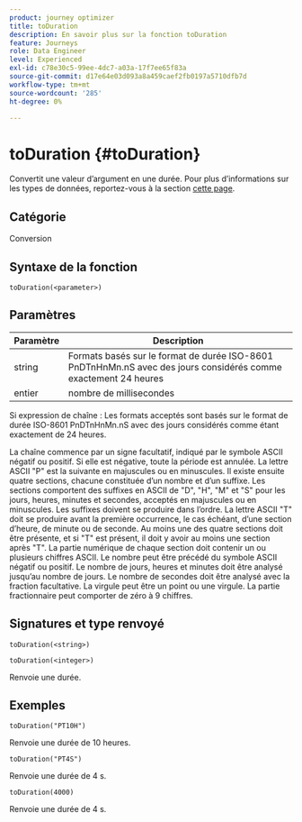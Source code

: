 ```yaml
---
product: journey optimizer
title: toDuration
description: En savoir plus sur la fonction toDuration
feature: Journeys
role: Data Engineer
level: Experienced
exl-id: c78e30c5-99ee-4dc7-a03a-17f7ee65f83a
source-git-commit: d17e64e03d093a8a459caef2fb0197a5710dfb7d
workflow-type: tm+mt
source-wordcount: '285'
ht-degree: 0%

---
```


# toDuration {#toDuration}

Convertit une valeur d’argument en une durée. Pour plus d’informations sur les types de données, reportez-vous à la section [cette page](../expression/data-types.md).

## Catégorie

Conversion

## Syntaxe de la fonction

`toDuration(<parameter>)`

## Paramètres

| Paramètre | Description |
|--- |--- |
| string | Formats basés sur le format de durée ISO-8601 PnDTnHnMn.nS avec des jours considérés comme exactement 24 heures |
| entier | nombre de millisecondes |

Si expression de chaîne : Les formats acceptés sont basés sur le format de durée ISO-8601 PnDTnHnMn.nS avec des jours considérés comme étant exactement de 24 heures.

La chaîne commence par un signe facultatif, indiqué par le symbole ASCII négatif ou positif. Si elle est négative, toute la période est annulée. La lettre ASCII &quot;P&quot; est la suivante en majuscules ou en minuscules. Il existe ensuite quatre sections, chacune constituée d’un nombre et d’un suffixe. Les sections comportent des suffixes en ASCII de &quot;D&quot;, &quot;H&quot;, &quot;M&quot; et &quot;S&quot; pour les jours, heures, minutes et secondes, acceptés en majuscules ou en minuscules. Les suffixes doivent se produire dans l’ordre. La lettre ASCII &quot;T&quot; doit se produire avant la première occurrence, le cas échéant, d’une section d’heure, de minute ou de seconde. Au moins une des quatre sections doit être présente, et si &quot;T&quot; est présent, il doit y avoir au moins une section après &quot;T&quot;. La partie numérique de chaque section doit contenir un ou plusieurs chiffres ASCII. Le nombre peut être précédé du symbole ASCII négatif ou positif. Le nombre de jours, heures et minutes doit être analysé jusqu’au nombre de jours. Le nombre de secondes doit être analysé avec la fraction facultative. La virgule peut être un point ou une virgule. La partie fractionnaire peut comporter de zéro à 9 chiffres.

## Signatures et type renvoyé

`toDuration(<string>)`

`toDuration(<integer>)`

Renvoie une durée.

## Exemples

`toDuration("PT10H")`

Renvoie une durée de 10 heures.

`toDuration("PT4S")`

Renvoie une durée de 4 s.

`toDuration(4000)`

Renvoie une durée de 4 s.
